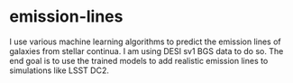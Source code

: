 # emission-lines

I use various machine learning algorithms to predict the emission lines of galaxies from stellar continua. I am using DESI sv1 BGS data to do so. The end goal is to use the trained models to add realistic emission lines to simulations like LSST DC2.
